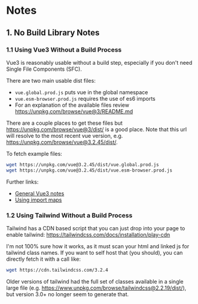 # Notes

## 1. No Build Library Notes

### 1.1 Using Vue3 Without a Build Process

Vue3 is reasonably usable without a build step, especially if you don't need Single File Components (SFC).

There are two main usable dist files:

* `vue.global.prod.js` puts vue in the global namespace
* `vue.esm-browser.prod.js` requires the use of es6 imports
* For an explanation of the available files review <https://unpkg.com/browse/vue@3/README.md>

There are a couple places to get these files but <https://unpkg.com/browse/vue@3/dist/>
is a good place. Note that this url will resolve to the most recent vue version, e.g.
<https://unpkg.com/browse/vue@3.2.45/dist/>.

To fetch example files:

```sh
wget https://unpkg.com/vue@3.2.45/dist/vue.global.prod.js
wget https://unpkg.com/vue@3.2.45/dist/vue.esm-browser.prod.js
```

Further links:

* [General Vue3 notes](https://vuejs.org/guide/quick-start.html#download-and-self-host)
* [Using import maps](https://vuejs.org/guide/quick-start.html#enabling-import-maps)


### 1.2 Using Tailwind Without a Build Process

Tailwind has a CDN based script that you can just drop into your page to enable tailwind: <https://tailwindcss.com/docs/installation/play-cdn>

I'm not 100% sure how it works, as it must scan your html and linked js for tailwind class names. If you want to self host that (you should), you can directly fetch it with a call like:

```sh
wget https://cdn.tailwindcss.com/3.2.4
```

Older versions of tailwind had the full set of classes available in a single large file (e.g. <https://www.unpkg.com/browse/tailwindcss@2.2.19/dist/>), but version 3.0+ no longer seem to generate that.
